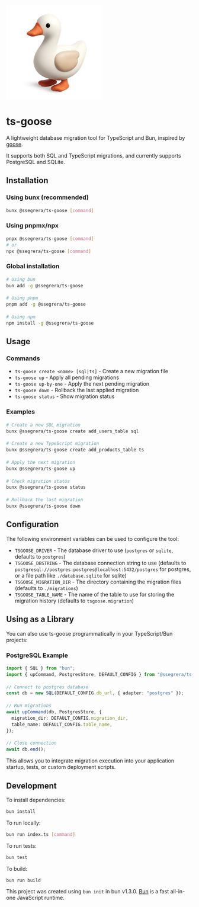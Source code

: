 ![goose logo](/assets/goose_256.png)

# ts-goose

A lightweight database migration tool for TypeScript and Bun, inspired by [goose](https://github.com/pressly/goose).

It supports both SQL and TypeScript migrations, and currently supports PostgreSQL and SQLite.


## Installation

### Using bunx (recommended)

```bash
bunx @ssegrera/ts-goose [command]
```

### Using pnpmx/npx

```bash
pnpx @ssegrera/ts-goose [command]
# or
npx @ssegrera/ts-goose [command]
```

### Global installation

```bash
# Using bun
bun add -g @ssegrera/ts-goose

# Using pnpm
pnpm add -g @ssegrera/ts-goose

# Using npm
npm install -g @ssegrera/ts-goose
```

## Usage

### Commands

- `ts-goose create <name> [sql|ts]` - Create a new migration file
- `ts-goose up` - Apply all pending migrations
- `ts-goose up-by-one` - Apply the next pending migration
- `ts-goose down` - Rollback the last applied migration
- `ts-goose status` - Show migration status

### Examples

```bash
# Create a new SQL migration
bunx @ssegrera/ts-goose create add_users_table sql

# Create a new TypeScript migration
bunx @ssegrera/ts-goose create add_products_table ts

# Apply the next migration
bunx @ssegrera/ts-goose up

# Check migration status
bunx @ssegrera/ts-goose status

# Rollback the last migration
bunx @ssegrera/ts-goose down
```

## Configuration

The following environment variables can be used to configure the tool:
- `TSGOOSE_DRIVER` - The database driver to use (`postgres` or `sqlite`, defaults to `postgres`)
- `TSGOOSE_DBSTRING` - The database connection string to use (defaults to `postgresql://postgres:postgres@localhost:5432/postgres` for postgres, or a file path like `./database.sqlite` for sqlite)
- `TSGOOSE_MIGRATION_DIR` - The directory containing the migration files (defaults to `./migrations`)
- `TSGOOSE_TABLE_NAME` - The name of the table to use for storing the migration history (defaults to `tsgoose.migration`)

## Using as a Library

You can also use ts-goose programmatically in your TypeScript/Bun projects:

### PostgreSQL Example

```typescript
import { SQL } from "bun";
import { upCommand, PostgresStore, DEFAULT_CONFIG } from "@ssegrera/ts-goose";

// Connect to postgres database
const db = new SQL(DEFAULT_CONFIG.db_url, { adapter: "postgres" });

// Run migrations
await upCommand(db, PostgresStore, {
  migration_dir: DEFAULT_CONFIG.migration_dir,
  table_name: DEFAULT_CONFIG.table_name,
});

// Close connection
await db.end();
```


This allows you to integrate migration execution into your application startup, tests, or custom deployment scripts.


## Development

To install dependencies:

```bash
bun install
```

To run locally:

```bash
bun run index.ts [command]
```

To run tests:

```bash
bun test
```

To build:

```bash
bun run build
```

This project was created using `bun init` in bun v1.3.0. [Bun](https://bun.com) is a fast all-in-one JavaScript runtime.
